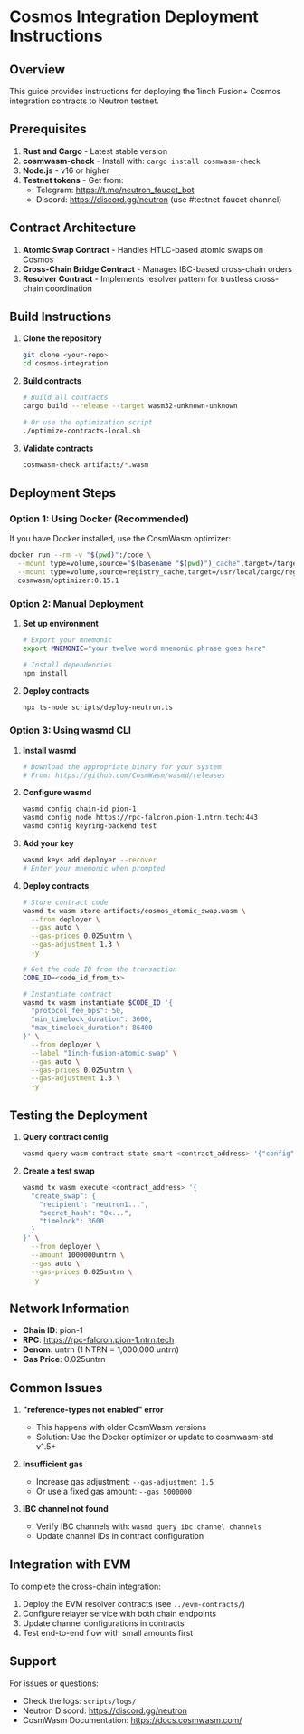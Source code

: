 # Cosmos Integration Deployment Instructions

## Overview
This guide provides instructions for deploying the 1inch Fusion+ Cosmos integration contracts to Neutron testnet.

## Prerequisites

1. **Rust and Cargo** - Latest stable version
2. **cosmwasm-check** - Install with: `cargo install cosmwasm-check`
3. **Node.js** - v16 or higher
4. **Testnet tokens** - Get from:
   - Telegram: https://t.me/neutron_faucet_bot
   - Discord: https://discord.gg/neutron (use #testnet-faucet channel)

## Contract Architecture

1. **Atomic Swap Contract** - Handles HTLC-based atomic swaps on Cosmos
2. **Cross-Chain Bridge Contract** - Manages IBC-based cross-chain orders
3. **Resolver Contract** - Implements resolver pattern for trustless cross-chain coordination

## Build Instructions

1. **Clone the repository**
   ```bash
   git clone <your-repo>
   cd cosmos-integration
   ```

2. **Build contracts**
   ```bash
   # Build all contracts
   cargo build --release --target wasm32-unknown-unknown
   
   # Or use the optimization script
   ./optimize-contracts-local.sh
   ```

3. **Validate contracts**
   ```bash
   cosmwasm-check artifacts/*.wasm
   ```

## Deployment Steps

### Option 1: Using Docker (Recommended)

If you have Docker installed, use the CosmWasm optimizer:

```bash
docker run --rm -v "$(pwd)":/code \
  --mount type=volume,source="$(basename "$(pwd)")_cache",target=/target \
  --mount type=volume,source=registry_cache,target=/usr/local/cargo/registry \
  cosmwasm/optimizer:0.15.1
```

### Option 2: Manual Deployment

1. **Set up environment**
   ```bash
   # Export your mnemonic
   export MNEMONIC="your twelve word mnemonic phrase goes here"
   
   # Install dependencies
   npm install
   ```

2. **Deploy contracts**
   ```bash
   npx ts-node scripts/deploy-neutron.ts
   ```

### Option 3: Using wasmd CLI

1. **Install wasmd**
   ```bash
   # Download the appropriate binary for your system
   # From: https://github.com/CosmWasm/wasmd/releases
   ```

2. **Configure wasmd**
   ```bash
   wasmd config chain-id pion-1
   wasmd config node https://rpc-falcron.pion-1.ntrn.tech:443
   wasmd config keyring-backend test
   ```

3. **Add your key**
   ```bash
   wasmd keys add deployer --recover
   # Enter your mnemonic when prompted
   ```

4. **Deploy contracts**
   ```bash
   # Store contract code
   wasmd tx wasm store artifacts/cosmos_atomic_swap.wasm \
     --from deployer \
     --gas auto \
     --gas-prices 0.025untrn \
     --gas-adjustment 1.3 \
     -y
   
   # Get the code ID from the transaction
   CODE_ID=<code_id_from_tx>
   
   # Instantiate contract
   wasmd tx wasm instantiate $CODE_ID '{
     "protocol_fee_bps": 50,
     "min_timelock_duration": 3600,
     "max_timelock_duration": 86400
   }' \
     --from deployer \
     --label "1inch-fusion-atomic-swap" \
     --gas auto \
     --gas-prices 0.025untrn \
     --gas-adjustment 1.3 \
     -y
   ```

## Testing the Deployment

1. **Query contract config**
   ```bash
   wasmd query wasm contract-state smart <contract_address> '{"config":{}}'
   ```

2. **Create a test swap**
   ```bash
   wasmd tx wasm execute <contract_address> '{
     "create_swap": {
       "recipient": "neutron1...",
       "secret_hash": "0x...",
       "timelock": 3600
     }
   }' \
     --from deployer \
     --amount 1000000untrn \
     --gas auto \
     --gas-prices 0.025untrn \
     -y
   ```

## Network Information

- **Chain ID**: pion-1
- **RPC**: https://rpc-falcron.pion-1.ntrn.tech
- **Denom**: untrn (1 NTRN = 1,000,000 untrn)
- **Gas Price**: 0.025untrn

## Common Issues

1. **"reference-types not enabled" error**
   - This happens with older CosmWasm versions
   - Solution: Use the Docker optimizer or update to cosmwasm-std v1.5+

2. **Insufficient gas**
   - Increase gas adjustment: `--gas-adjustment 1.5`
   - Or use a fixed gas amount: `--gas 5000000`

3. **IBC channel not found**
   - Verify IBC channels with: `wasmd query ibc channel channels`
   - Update channel IDs in contract configuration

## Integration with EVM

To complete the cross-chain integration:

1. Deploy the EVM resolver contracts (see `../evm-contracts/`)
2. Configure relayer service with both chain endpoints
3. Update channel configurations in contracts
4. Test end-to-end flow with small amounts first

## Support

For issues or questions:
- Check the logs: `scripts/logs/`
- Neutron Discord: https://discord.gg/neutron
- CosmWasm Documentation: https://docs.cosmwasm.com/